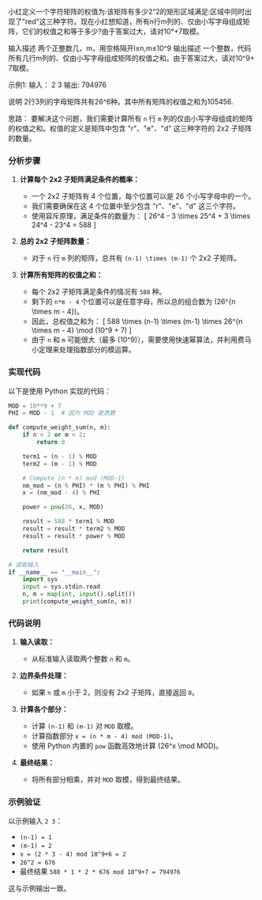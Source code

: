 小红定义一个字符矩阵的权值为:该矩阵有多少2“2的矩形区域满足:区域中同时出现了"red"这三种字符。现在小红想知道，所有n行m列的、仅由小写字母组成矩阵，它们的权值之和等于多少?由于答案过大，请对10°+7取模。

输入描述
两个正整数几，m，用空格隔开l≤n,m≤10^9
输出描述
一个整数，代码所有几行m列的、仅由小写字母组成矩阵的权值之和。由于答案过大，请对10^9+ 7取模。

示例1:
输入：
2 3
输出:
794976

说明
2行3列的字母矩阵共有26^6种。其中所有矩阵的权值之和为105456.

思路：
要解决这个问题，我们需要计算所有 `n` 行 `m` 列的仅由小写字母组成的矩阵的权值之和。权值的定义是矩阵中包含 "r"、"e"、"d" 这三种字符的 2x2 子矩阵的数量。

### 分析步骤

1. **计算每个 2x2 子矩阵满足条件的概率：**
   - 一个 2x2 子矩阵有 4 个位置，每个位置可以是 26 个小写字母中的一个。
   - 我们需要确保在这 4 个位置中至少包含 "r"、"e"、"d" 这三个字符。
   - 使用容斥原理，满足条件的数量为：
     \[
     26^4 - 3 \times 25^4 + 3 \times 24^4 - 23^4 = 588
     \]

2. **总的 2x2 子矩阵数量：**
   - 对于 `n` 行 `m` 列的矩阵，总共有 `(n-1) \times (m-1)` 个 2x2 子矩阵。

3. **计算所有矩阵的权值之和：**
   - 每个 2x2 子矩阵满足条件的情况有 `588` 种。
   - 剩下的 `n*m - 4` 个位置可以是任意字母，所以总的组合数为 \(26^{n \times m - 4}\)。
   - 因此，总权值之和为：
     \[
     588 \times (n-1) \times (m-1) \times 26^{n \times m - 4} \mod (10^9 + 7)
     \]
   - 由于 `n` 和 `m` 可能很大（最多 \(10^9\)），需要使用快速幂算法，并利用费马小定理来处理指数部分的模运算。

### 实现代码

以下是使用 Python 实现的代码：

```python
MOD = 10**9 + 7
PHI = MOD - 1  # 因为 MOD 是质数

def compute_weight_sum(n, m):
    if n < 2 or m < 2:
        return 0

    term1 = (n - 1) % MOD
    term2 = (m - 1) % MOD

    # Compute (n * m) mod (MOD-1)
    nm_mod = (n % PHI) * (m % PHI) % PHI
    x = (nm_mod - 4) % PHI

    power = pow(26, x, MOD)

    result = 588 * term1 % MOD
    result = result * term2 % MOD
    result = result * power % MOD

    return result

# 读取输入
if __name__ == "__main__":
    import sys
    input = sys.stdin.read
    n, m = map(int, input().split())
    print(compute_weight_sum(n, m))
```

### 代码说明

1. **输入读取：**
   - 从标准输入读取两个整数 `n` 和 `m`。

2. **边界条件处理：**
   - 如果 `n` 或 `m` 小于 2，则没有 2x2 子矩阵，直接返回 `0`。

3. **计算各个部分：**
   - 计算 `(n-1)` 和 `(m-1)` 对 `MOD` 取模。
   - 计算指数部分 `x = (n * m - 4) mod (MOD-1)`。
   - 使用 Python 内置的 `pow` 函数高效地计算 \(26^x \mod MOD\)。

4. **最终结果：**
   - 将所有部分相乘，并对 `MOD` 取模，得到最终结果。

### 示例验证

以示例输入 `2 3`：

- `(n-1) = 1`
- `(m-1) = 2`
- `x = (2 * 3 - 4) mod 10^9+6 = 2`
- `26^2 = 676`
- 最终结果 `588 * 1 * 2 * 676 mod 10^9+7 = 794976`

这与示例输出一致。